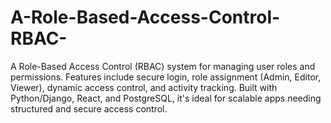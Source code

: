 # A-Role-Based-Access-Control-RBAC-
A Role-Based Access Control (RBAC) system for managing user roles and permissions. Features include secure login, role assignment (Admin, Editor, Viewer), dynamic access control, and activity tracking. Built with Python/Django, React, and PostgreSQL, it's ideal for scalable apps needing structured and secure access control.
